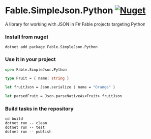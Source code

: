 # Fable.SimpleJson.Python [![Nuget](https://img.shields.io/nuget/v/Fable.SimpleJson.Python.svg?colorB=green)](https://www.nuget.org/packages/Fable.SimpleJson.Python)

A library for working with JSON in F# Fable projects targeting Python

### Install from nuget
```
dotnet add package Fable.SimpleJson.Python
```

### Use it in your project
```fs
open Fable.SimpleJson.Python

type Fruit = { name: string }

let fruitJson = Json.serialize { name = "Orange" }

let parsedFruit = Json.parseNativeAs<Fruit> fruitJson
```

### Build tasks in the repository
```
cd build
dotnet run -- clean
dotnet run -- test
dotnet run -- publish
```
